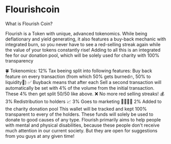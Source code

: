 # Flourishcoin
What is Flourish Coin? 

Flourish is a Token with unique, advanced tokenomics. While being deflationary and yield generating, it also features a buy-back mechanic with integrated burn, so you never have to see a red-selling streak again while the value of your tokens constantly rise! Adding to all this is an integrated fee for our donation pool, which will be solely used for charity with 100% transparency  

🍀 Tokenomics:  12% Tax beeing split into following features:   Buy back feature on every transaction (from which 50% gets burned🔥, 50% to liquidity🔐)  ✅ Buyback means that after each Sell a second transaction will automatically be set with 4% of the volume from the initial transaction. These 4% then get split 50/50 like above.  ❌ No more red selling streaks!  💰 3% Redistribution to holders  📈 3% Goes to marketing  👩‍👩‍👧‍👧 2% Added to the charity donation pool  This wallet will be tracked and kept 100% transparent to every of the holders. These funds will solely be used to donate to good causes of any type. Flourish primarily aims to help people with mental and physical disabilities, because these people don't receive much attention in our current society. But they are open for suggestions from you guys at any given time!
